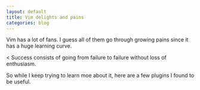 ```yaml
---
layout: default
title: Vim delights and pains
categories: blog
---
```


Vim has a lot of fans. I guess all of them go through growing pains since it has a huge learning curve. 

< Success consists of going from failure to failure without loss of enthusiasm.

So while I keep trying to learn moe about it, here are a few plugins I found to be useful.



